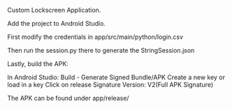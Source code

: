 Custom Lockscreen Application. 

Add the project to Android Studio. 

First modify the credentials in app/src/main/python/login.csv

Then run the session.py there to generate the StringSession.json 


Lastly, build the APK: 

In Android Studio: Build - Generate Signed Bundle/APK 
Create a new key or load in a key 
Click on release
Signature Version: V2(Full APK Signature)

The APK can be found under app/release/ 
